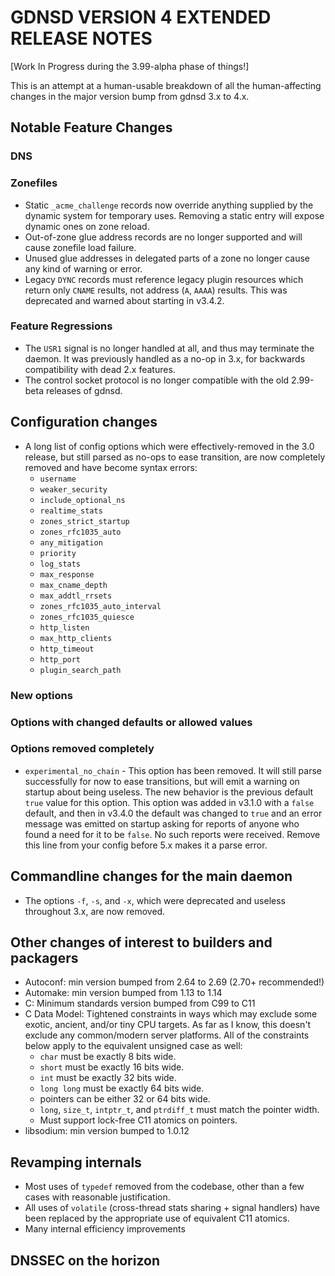 # GDNSD VERSION 4 EXTENDED RELEASE NOTES

[Work In Progress during the 3.99-alpha phase of things!]

This is an attempt at a human-usable breakdown of all the human-affecting changes in the major version bump from gdnsd 3.x to 4.x.

## Notable Feature Changes

### DNS

### Zonefiles

* Static `_acme_challenge` records now override anything supplied by the dynamic system for temporary uses.  Removing a static entry will expose dynamic ones on zone reload.
* Out-of-zone glue address records are no longer supported and will cause zonefile load failure.
* Unused glue addresses in delegated parts of a zone no longer cause any kind of warning or error.
* Legacy `DYNC` records must reference legacy plugin resources which return only `CNAME` results, not address (`A`, `AAAA`) results.  This was deprecated and warned about starting in v3.4.2.

### Feature Regressions

* The `USR1` signal is no longer handled at all, and thus may terminate the daemon.  It was previously handled as a no-op in 3.x, for backwards compatibility with dead 2.x features.
* The control socket protocol is no longer compatible with the old 2.99-beta releases of gdnsd.

## Configuration changes

* A long list of config options which were effectively-removed in the 3.0 release, but still parsed as no-ops to ease transition, are now completely removed and have become syntax errors:
  * `username`
  * `weaker_security`
  * `include_optional_ns`
  * `realtime_stats`
  * `zones_strict_startup`
  * `zones_rfc1035_auto`
  * `any_mitigation`
  * `priority`
  * `log_stats`
  * `max_response`
  * `max_cname_depth`
  * `max_addtl_rrsets`
  * `zones_rfc1035_auto_interval`
  * `zones_rfc1035_quiesce`
  * `http_listen`
  * `max_http_clients`
  * `http_timeout`
  * `http_port`
  * `plugin_search_path`

### New options

### Options with changed defaults or allowed values

### Options removed completely

* `experimental_no_chain` - This option has been removed.  It will still parse successfully for now to ease transitions, but will emit a warning on startup about being useless.  The new behavior is the previous default `true` value for this option.  This option was added in v3.1.0 with a `false` default, and then in v3.4.0 the default was changed to `true` and an error message was emitted on startup asking for reports of anyone who found a need for it to be `false`.  No such reports were received.  Remove this line from your config before 5.x makes it a parse error.

## Commandline changes for the main daemon

* The options `-f`, `-s`, and `-x`, which were deprecated and useless throughout 3.x, are now removed.

## Other changes of interest to builders and packagers

* Autoconf: min version bumped from 2.64 to 2.69 (2.70+ recommended!)
* Automake: min version bumped from 1.13 to 1.14
* C: Minimum standards version bumped from C99 to C11
* C Data Model: Tightened constraints in ways which may exclude some exotic, ancient, and/or tiny CPU targets.  As far as I know, this doesn't exclude any common/modern server platforms.  All of the constraints below apply to the equivalent unsigned case as well:
  * `char` must be exactly 8 bits wide.
  * `short` must be exactly 16 bits wide.
  * `int` must be exactly 32 bits wide.
  * `long long` must be exactly 64 bits wide.
  * pointers can be either 32 or 64 bits wide.
  * `long`, `size_t`, `intptr_t`, and `ptrdiff_t` must match the pointer width.
  * Must support lock-free C11 atomics on pointers.
* libsodium: min version bumped to 1.0.12

## Revamping internals

* Most uses of `typedef` removed from the codebase, other than a few cases with reasonable justification.
* All uses of `volatile` (cross-thread stats sharing + signal handlers) have been replaced by the appropriate use of equivalent C11 atomics.
* Many internal efficiency improvements

## DNSSEC on the horizon
